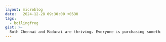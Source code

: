 ```yaml
---
layout: microblog
date:   2024-12-28 09:30:00 +0530
tags:
  - boilingfrog
gist: >-
  Both Chennai and Madurai are thriving. Everyone is purchasing something or the other, busy commuting here and there, having a more "outside" lifestyle than I am used to. The past 20 years has seen a massive urban migration. Population with a morbid desire to buy property. But unfortunately both the cities' infrastructure is just not able to keep up with this level of hyper growth. The roads, water supply, electricity, sewage and garbage disposal are working barely, bursting through the seams. Madurai is paticularly bad.<br><br>But the most depressing part is the apathy.
---
```

